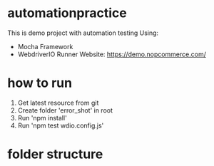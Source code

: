 # automationpractice
This is demo project with automation testing
Using:
- Mocha Framework
- WebdriverIO Runner
Website: https://demo.nopcommerce.com/

# how to run
1. Get latest resource from git
2. Create folder 'error_shot' in root
3. Run 'npm install'
4. Run 'npm test wdio.config.js'

# folder structure
